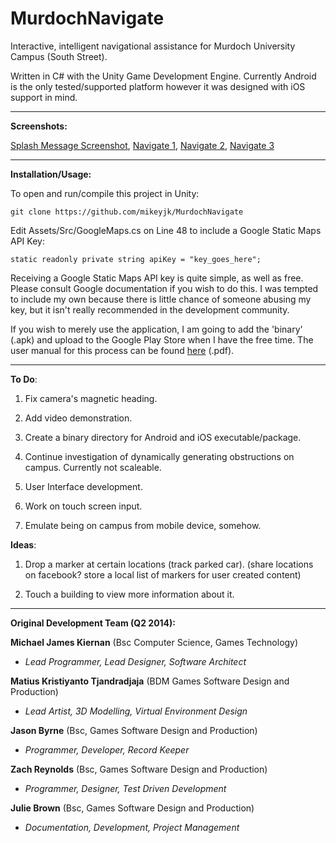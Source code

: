 MurdochNavigate
===============

Interactive, intelligent navigational assistance for Murdoch University Campus (South Street).

Written in C# with the Unity Game Development Engine. Currently Android is the only tested/supported platform however it was designed with iOS support in mind.

-------------------

**Screenshots:**

[Splash Message Screenshot](https://raw.githubusercontent.com/mikeyjk/MurdochNavigate/master/Documentation/Images/splash.PNG), [Navigate 1](https://raw.githubusercontent.com/mikeyjk/MurdochNavigate/master/Documentation/Images/navigate.PNG), [Navigate 2](https://raw.githubusercontent.com/mikeyjk/MurdochNavigate/master/Documentation/Images/navigate2.PNG), [Navigate 3](https://raw.githubusercontent.com/mikeyjk/MurdochNavigate/master/Documentation/Images/navigate3.PNG)

-------------------

**Installation/Usage:**

To open and run/compile this project in Unity:

    git clone https://github.com/mikeyjk/MurdochNavigate

Edit Assets/Src/GoogleMaps.cs on Line 48 to include a Google Static Maps API Key:

    static readonly private string apiKey = "key_goes_here";

Receiving a Google Static Maps API key is quite simple, as well as free. Please consult Google documentation if you wish to do this. I was tempted to include my own because there is little chance of someone abusing my key, but it isn't really recommended in the development community.

If you wish to merely use the application, I am going to add the 'binary' (.apk) and upload to the Google Play Store when I have the free time. The user manual for this process can be found [here](https://github.com/mikeyjk/MurdochNavigate/blob/master/Documentation/Manual/Murdoch%20Navigate%20User%20Manual.pdf) (.pdf).

-------------------

**To Do**:

1) Fix camera's magnetic heading.

2) Add video demonstration.

3) Create a binary directory for Android and iOS executable/package.

4) Continue investigation of dynamically generating obstructions on campus. Currently not scaleable.

5) User Interface development.

6) Work on touch screen input.

7) Emulate being on campus from mobile device, somehow.

**Ideas**:

1) Drop a marker at certain locations (track parked car).
 (share locations on facebook? store a local list of markers for user created content)
 
2) Touch a building to view more information about it.

-------------------

**Original Development Team (Q2 2014):**

**Michael James Kiernan** (Bsc Computer Science, Games Technology)
- *Lead Programmer, Lead Designer, Software Architect*

**Matius Kristiyanto Tjandradjaja** (BDM Games Software Design and Production)
- *Lead Artist, 3D Modelling, Virtual Environment Design*

**Jason Byrne** (Bsc, Games Software Design and Production)
- *Programmer, Developer, Record Keeper*

**Zach Reynolds** (Bsc, Games Software Design and Production)
- *Programmer, Designer, Test Driven Development*

**Julie Brown** (Bsc, Games Software Design and Production)
- *Documentation, Development, Project Management*
